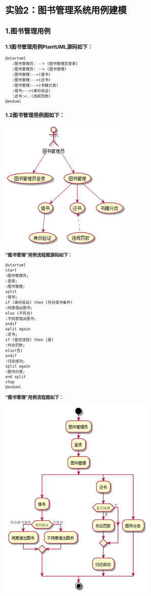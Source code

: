 # 实验2：图书管理系统用例建模
## 1.图书管理用例
### 1.1图书管理用例PlantUML源码如下：
```
@startuml
   :图书管理员: --> (图书管理员登录)
   :图书管理员: --> (图书管理)
   :图书管理:-->(借书)
   :图书管理:-->(还书)
   :图书管理:-->(书籍分类)
   :借书:-->(身份验证)
   :还书:<..(违规罚款)
@enduml
```
### 1.2图书管理用例图如下：

![](./libarian.png)


**“图书管理”用例流程图源码如下：**
``` 
@startuml
start
:图书管理员;
:登录;
:图书管理;
split
:借书;
if (身份验证) then (符合借书条件)
:同意借出图书;
else (不符合)
:不同意借出图书;
endif
split again
:还书;
if (是否违规) then (是)
:作出罚款;
else(否)
endif
:归还成功;
split again
:图书分类;
end split
stop
@enduml
```

**“图书管理”用例流程图如下：**

![](./libarianProcess.png)
